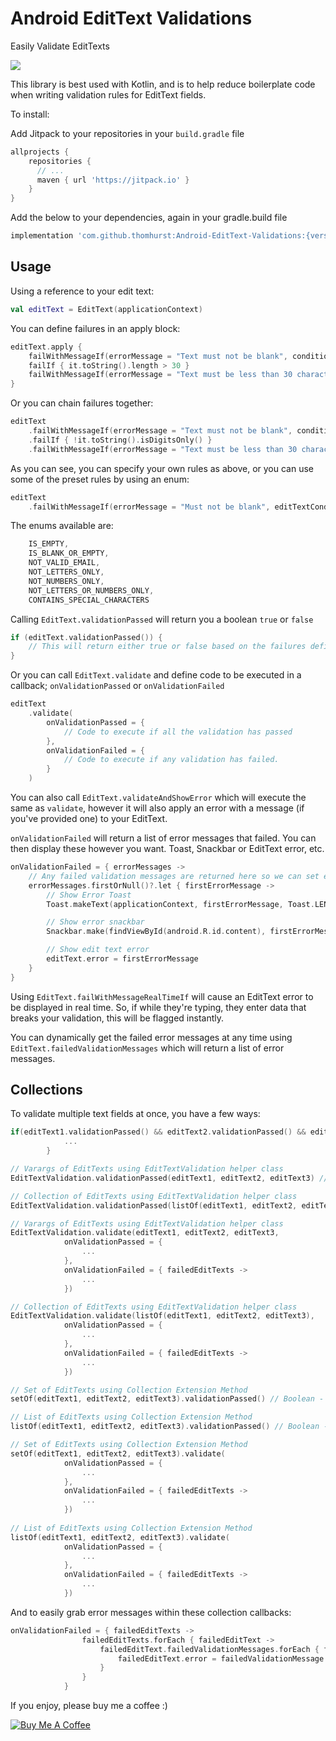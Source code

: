 # Android EditText Validations
Easily Validate EditTexts

[![](https://jitpack.io/v/thomhurst/Android-EditText-Validations.svg)](https://jitpack.io/#thomhurst/Android-EditText-Validations)

This library is best used with Kotlin, and is to help reduce boilerplate code when writing validation rules for EditText fields.

To install:

Add Jitpack to your repositories in your `build.gradle` file

```groovy
allprojects {
    repositories {
      // ...
      maven { url 'https://jitpack.io' }
    }
}
```

Add the below to your dependencies, again in your gradle.build file

```groovy
implementation 'com.github.thomhurst:Android-EditText-Validations:{version}'
```

## Usage 
Using a reference to your edit text:

```kotlin
val editText = EditText(applicationContext)
```
        
You can define failures in an apply block:
        
```kotlin
editText.apply {
    failWithMessageIf(errorMessage = "Text must not be blank", condition = { it.toString().isBlank() })
    failIf { it.toString().length > 30 }
    failWithMessageIf(errorMessage = "Text must be less than 30 characters", condition = { !it.toString().isDigitsOnly() })
}
```
        
Or you can chain failures together:

```kotlin
editText
    .failWithMessageIf(errorMessage = "Text must not be blank", condition = { it.toString().isBlank() })
    .failIf { !it.toString().isDigitsOnly() }
    .failWithMessageIf(errorMessage = "Text must be less than 30 characters", condition = { it.toString().length > 30 })
```
                
As you can see, you can specify your own rules as above, or you can use some of the preset rules by using an enum:

```kotlin
editText
    .failWithMessageIf(errorMessage = "Must not be blank", editTextCondition = EditTextCondition.IS_BLANK_OR_EMPTY)
```
                
The enums available are:

```kotlin
    IS_EMPTY,
    IS_BLANK_OR_EMPTY,
    NOT_VALID_EMAIL,
    NOT_LETTERS_ONLY,
    NOT_NUMBERS_ONLY,
    NOT_LETTERS_OR_NUMBERS_ONLY,
    CONTAINS_SPECIAL_CHARACTERS
```    

Calling `EditText.validationPassed` will return you a boolean `true` or `false`

```kotlin
if (editText.validationPassed()) {
    // This will return either true or false based on the failures defined
}
```

Or you can call `EditText.validate` and define code to be executed in a callback; `onValidationPassed` or `onValidationFailed`

```kotlin
editText
    .validate(
        onValidationPassed = {
            // Code to execute if all the validation has passed
        },
        onValidationFailed = {
            // Code to execute if any validation has failed.
        }
    )
```
                
You can also call `EditText.validateAndShowError` which will execute the same as `validate`, however it will also apply an error with a message (if you've provided one) to your EditText.

`onValidationFailed` will return a list of error messages that failed. You can then display these however you want. Toast, Snackbar or EditText error, etc.

```kotlin
onValidationFailed = { errorMessages ->
    // Any failed validation messages are returned here so we can set error messages however we like
    errorMessages.firstOrNull()?.let { firstErrorMessage ->
        // Show Error Toast
        Toast.makeText(applicationContext, firstErrorMessage, Toast.LENGTH_LONG).show()

        // Show error snackbar
        Snackbar.make(findViewById(android.R.id.content), firstErrorMessage, Snackbar.LENGTH_INDEFINITE).show()

        // Show edit text error
        editText.error = firstErrorMessage
    }
}
```
                        
Using `EditText.failWithMessageRealTimeIf` will cause an EditText error to be displayed in real time. So, if while they're typing, they enter data that breaks your validation, this will be flagged instantly.

You can dynamically get the failed error messages at any time using `EditText.failedValidationMessages` which will return a list of error messages.

## Collections

To validate multiple text fields at once, you have a few ways:

```kotlin
if(editText1.validationPassed() && editText2.validationPassed() && editText3.validationPassed()) {
            ...
        }
```

```kotlin
// Varargs of EditTexts using EditTextValidation helper class
EditTextValidation.validationPassed(editText1, editText2, editText3) // Boolean - True or False

// Collection of EditTexts using EditTextValidation helper class
EditTextValidation.validationPassed(listOf(editText1, editText2, editText3)) // Boolean - True or False
```

```kotlin
// Varargs of EditTexts using EditTextValidation helper class
EditTextValidation.validate(editText1, editText2, editText3,
            onValidationPassed = {
                ...
            },
            onValidationFailed = { failedEditTexts ->
                ...
            })

// Collection of EditTexts using EditTextValidation helper class
EditTextValidation.validate(listOf(editText1, editText2, editText3),
            onValidationPassed = {
                ...
            },
            onValidationFailed = { failedEditTexts ->
                ...
            })
```

```kotlin
// Set of EditTexts using Collection Extension Method
setOf(editText1, editText2, editText3).validationPassed() // Boolean - True or False

// List of EditTexts using Collection Extension Method
listOf(editText1, editText2, editText3).validationPassed() // Boolean - True or False
```

```kotlin
// Set of EditTexts using Collection Extension Method
setOf(editText1, editText2, editText3).validate(
            onValidationPassed = {
                ...
            },
            onValidationFailed = { failedEditTexts ->
                ...
            })
            
// List of EditTexts using Collection Extension Method
listOf(editText1, editText2, editText3).validate(
            onValidationPassed = {
                ...
            },
            onValidationFailed = { failedEditTexts ->
                ...
            })
```

And to easily grab error messages within these collection callbacks:

```kotlin
onValidationFailed = { failedEditTexts ->
                failedEditTexts.forEach { failedEditText ->
                    failedEditText.failedValidationMessages.forEach { failedValidationMessage ->
                        failedEditText.error = failedValidationMessage
                    }
                }
            }
```

If you enjoy, please buy me a coffee :)

<a href="https://www.buymeacoffee.com/tomhurst" target="_blank"><img src="https://www.buymeacoffee.com/assets/img/custom_images/orange_img.png" alt="Buy Me A Coffee" style="height: auto !important;width: auto !important;" ></a>
